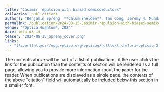 ```yaml
---
title: "Casimir repulsion with biased semiconductors"
collection: publications
authors: "Benjamin Spreng, **Calum Shelden**, Tao Gong, Jeremy N. Munday"
permalink: /publication/2024-08-15-Casimir-repulsion-with-biased-semiconductors
venue: "*Optica Quantum*, 2024"
date: 2024-08-15
teaser: "2024-08-15_Spreng_cover.png"
links: 
  - "[Paper](https://opg.optica.org/opticaq/fulltext.cfm?uri=opticaq-2-4-266&id=554653){: .btn .btn--info}"
---
```


The contents above will be part of a list of publications, if the user clicks the link for the publication than the contents of section will be rendered as a full page, allowing you to provide more information about the paper for the reader. When publications are displayed as a single page, the contents of the above "citation" field will automatically be included below this section in a smaller font.